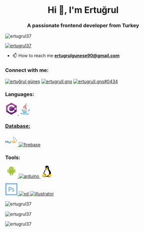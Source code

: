 <h1 align="center">Hi 👋, I'm Ertuğrul</h1>
<h3 align="center">A passionate frontend developer from Turkey</h3>

<p align="left"> <img src="https://komarev.com/ghpvc/?username=ertugrul37&label=Profile%20views&color=0e75b6&style=flat" alt="ertugrul37" /> </p>

<p align="left"> <a href="https://github.com/ryo-ma/github-profile-trophy"><img src="https://github-profile-trophy.vercel.app/?username=ertugrul37" alt="ertugrul37" /></a> </p>

- 📫 How to reach me **ertugrulgunese90@gmail.com** 

<h3 align="left">Connect with me:</h3></a>
<p align="left">
<a href="https://www.linkedin.com/in/ertu%C4%9Frul-g%C3%BCne%C5%9F-797253207/" target="blank"><img align="center" src="https://raw.githubusercontent.com/rahuldkjain/github-profile-readme-generator/master/src/images/icons/Social/linked-in-alt.svg" alt="ertuğrul güneş" height="30" width="40" /></a>
<a href="https://instagram.com/ertugrull.gns" target="blank"><img align="center" src="https://raw.githubusercontent.com/rahuldkjain/github-profile-readme-generator/master/src/images/icons/Social/instagram.svg" alt="ertugrull.gns" height="30" width="40" /></a>
<a href="https://discord.gg/ertugrull.gns#0434" target="blank"><img align="center" src="https://raw.githubusercontent.com/rahuldkjain/github-profile-readme-generator/master/src/images/icons/Social/discord.svg" alt="ertugrull.gns#0434" height="30" width="40" /></a>
</p>

<h3 align="left">Languages:</h3>
 <a href="https://www.w3schools.com/cs/" target="_blank"> <img src="https://raw.githubusercontent.com/devicons/devicon/master/icons/csharp/csharp-original.svg" alt="csharp" width="40" height="40"/> </a>  <a href="https://www.java.com" target="_blank"> <img src="https://raw.githubusercontent.com/devicons/devicon/master/icons/java/java-original.svg" alt="java" width="40" height="40"/>
  
   <h3 align="left">Database:</h3>
  <a href="https://www.mysql.com/" target="_blank"> <img src="https://raw.githubusercontent.com/devicons/devicon/master/icons/mysql/mysql-original-wordmark.svg" alt="mysql" width="40" height="40"/> </a> <a href="https://firebase.google.com/" target="_blank"> <img src="https://www.vectorlogo.zone/logos/firebase/firebase-icon.svg" alt="firebase" width="40" height="40"/> </a>
  
  <h3 align="left">Tools:</h3>
  <p align="left"> <a href="https://developer.android.com" target="_blank"> <img src="https://raw.githubusercontent.com/devicons/devicon/master/icons/android/android-original-wordmark.svg" alt="android" width="40" height="40"/> </a> <a href="https://www.arduino.cc/" target="_blank"> <img src="https://cdn.worldvectorlogo.com/logos/arduino-1.svg" alt="arduino" width="40" height="40"/> </a> <a href="https://www.linux.org/" target="_blank"> <img src="https://raw.githubusercontent.com/devicons/devicon/master/icons/linux/linux-original.svg" alt="linux" width="40" height="40"/> </a>
  
  <a href="https://www.photoshop.com/en" target="_blank"> <img src="https://raw.githubusercontent.com/devicons/devicon/master/icons/photoshop/photoshop-line.svg" alt="photoshop" width="40" height="40"/> </a>  <a href="https://www.adobe.com/products/xd.html" target="_blank"> <img src="https://cdn.worldvectorlogo.com/logos/adobe-xd.svg" alt="xd" width="40" height="40"/> </a> <a href="https://www.adobe.com/in/products/illustrator.html" target="_blank"> <img src="https://www.vectorlogo.zone/logos/adobe_illustrator/adobe_illustrator-icon.svg" alt="illustrator" width="40" height="40"/> </a>

<p><img align="center" src="https://github-readme-stats.vercel.app/api/top-langs?username=ertugrul37&show_icons=true&locale=en&layout=compact" alt="ertugrul37" /></p>
<p><img align="center" src="https://github-readme-streak-stats.herokuapp.com/?user=ertugrul37&" alt="ertugrul37" /></p>
<p><img align="center" src="https://github-readme-stats.vercel.app/api?username=ertugrul37&show_icons=true&locale=en" alt="ertugrul37" /></p>


